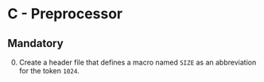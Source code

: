 # C - Preprocessor

## Mandatory

0. Create a header file that defines a macro named `SIZE` as an abbreviation for the token ```1024```.

